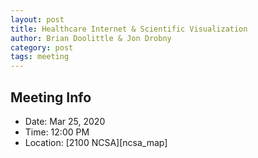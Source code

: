 ```yaml
---
layout: post
title: Healthcare Internet & Scientific Visualization
author: Brian Doolittle & Jon Drobny
category: post
tags: meeting
---
```


## Meeting Info

* Date: Mar 25, 2020
* Time: 12:00 PM
* Location: [2100 NCSA][ncsa_map]


